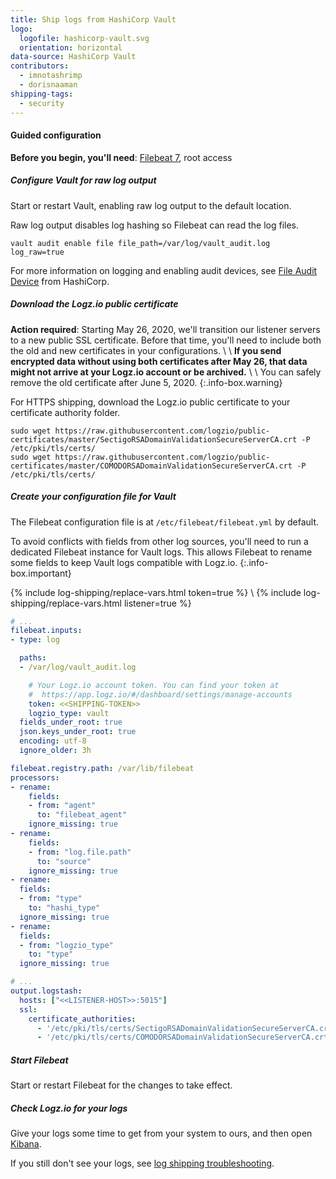 ```yaml
---
title: Ship logs from HashiCorp Vault
logo:
  logofile: hashicorp-vault.svg
  orientation: horizontal
data-source: HashiCorp Vault
contributors:
  - imnotashrimp
  - dorisnaaman
shipping-tags:
  - security
---
```


#### Guided configuration

**Before you begin, you'll need**:
[Filebeat 7](https://www.elastic.co/guide/en/beats/filebeat/current/filebeat-installation.html),
root access

<div class="tasklist">

##### Configure Vault for raw log output

Start or restart Vault,
enabling raw log output to the default location.

Raw log output disables log hashing
so Filebeat can read the log files.

```shell
vault audit enable file file_path=/var/log/vault_audit.log log_raw=true
```

For more information on logging and enabling audit devices,
see [File Audit Device](https://www.vaultproject.io/docs/audit/file.html) from HashiCorp.

##### Download the Logz.io public certificate

**Action required**:
Starting May 26, 2020, we'll transition our listener servers
to a new public SSL certificate.
Before that time,
you'll need to include both the old and new certificates
in your configurations. \\
\\
**If you send encrypted data without using both certificates after May 26,
that data might not arrive at your Logz.io account or be archived.** \\
\\
You can safely remove the old certificate
after June 5, 2020.
{:.info-box.warning}

For HTTPS shipping, download the Logz.io public certificate to your certificate authority folder.

```shell
sudo wget https://raw.githubusercontent.com/logzio/public-certificates/master/SectigoRSADomainValidationSecureServerCA.crt -P /etc/pki/tls/certs/
sudo wget https://raw.githubusercontent.com/logzio/public-certificates/master/COMODORSADomainValidationSecureServerCA.crt -P /etc/pki/tls/certs/
```

##### Create your configuration file for Vault

The Filebeat configuration file is at `/etc/filebeat/filebeat.yml` by default.

To avoid conflicts with fields from other log sources,
you'll need to run a dedicated Filebeat instance for Vault logs.
This allows Filebeat to rename some fields
to keep Vault logs compatible with Logz.io.
{:.info-box.important}

{% include log-shipping/replace-vars.html token=true %} \\
{% include log-shipping/replace-vars.html listener=true %}

```yaml
# ...
filebeat.inputs:
- type: log

  paths:
  - /var/log/vault_audit.log

    # Your Logz.io account token. You can find your token at
    #  https://app.logz.io/#/dashboard/settings/manage-accounts
    token: <<SHIPPING-TOKEN>>
    logzio_type: vault
  fields_under_root: true
  json.keys_under_root: true
  encoding: utf-8
  ignore_older: 3h

filebeat.registry.path: /var/lib/filebeat
processors:
- rename:
    fields:
    - from: "agent"
      to: "filebeat_agent"
    ignore_missing: true
- rename:
    fields:
    - from: "log.file.path"
      to: "source"
    ignore_missing: true
- rename:
  fields:
  - from: "type"
    to: "hashi_type"
  ignore_missing: true
- rename:
  fields:
  - from: "logzio_type"
    to: "type"
  ignore_missing: true

# ...
output.logstash:
  hosts: ["<<LISTENER-HOST>>:5015"]
  ssl:
    certificate_authorities:
      - '/etc/pki/tls/certs/SectigoRSADomainValidationSecureServerCA.crt'
      - '/etc/pki/tls/certs/COMODORSADomainValidationSecureServerCA.crt'
```

##### Start Filebeat

Start or restart Filebeat for the changes to take effect.

##### Check Logz.io for your logs

Give your logs some time to get from your system to ours, and then open [Kibana](https://app.logz.io/#/dashboard/kibana).

If you still don't see your logs, see [log shipping troubleshooting]({{site.baseurl}}/user-guide/log-shipping/log-shipping-troubleshooting.html).

</div>